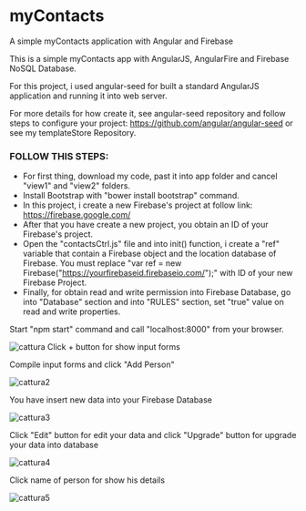 # myContacts
A simple myContacts application with Angular and Firebase

This is a simple myContacts app with AngularJS, AngularFire and Firebase NoSQL Database.

For this project, i used angular-seed for built a standard AngularJS application and running it into web server.

For more details for how create it, see angular-seed repository and follow steps to configure your project: https://github.com/angular/angular-seed or see my templateStore Repository.

### FOLLOW THIS STEPS:

 - For first thing, download my code, past it into app folder and cancel "view1" and "view2" folders.
 - Install Bootstrap with "bower install bootstrap" command.
 - In this project, i create a new Firebase's project at follow link: https://firebase.google.com/
 - After that you have create a new project, you obtain an ID of your Firebase's project.
 - Open the "contactsCtrl.js" file and into init() function, i create a "ref" variable that contain a Firebase object and the      location database of Firebase. You must replace "var ref = new Firebase("https://yourfirebaseid.firebaseio.com/");" with ID of   your new Firebase Project.
 - Finally, for obtain read and write permission into Firebase Database, go into "Database" section and into "RULES" section, set "true" value on read and write properties.
 
 Start "npm start" command and call "localhost:8000" from your browser.




![cattura](https://cloud.githubusercontent.com/assets/20413873/16818793/d9e7b04a-4949-11e6-8e18-c5257267aeca.PNG)
Click + button for show input forms


Compile input forms and click "Add Person"

![cattura2](https://cloud.githubusercontent.com/assets/20413873/16818823/fc4e756a-4949-11e6-8d6b-761b07b02ee0.PNG)


You have insert new data into your Firebase Database

![cattura3](https://cloud.githubusercontent.com/assets/20413873/16818850/1d05bdb8-494a-11e6-825e-ab5a9af71641.PNG)


Click "Edit" button for edit your data and click "Upgrade" button for upgrade your data into database

![cattura4](https://cloud.githubusercontent.com/assets/20413873/16818871/3476ca14-494a-11e6-807b-5c5ac2b0f945.PNG)


Click name of person for show his details

![cattura5](https://cloud.githubusercontent.com/assets/20413873/16818922/7093553a-494a-11e6-8a0b-e82351bf7d26.PNG)
